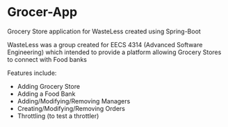 # Grocer-App

Grocery Store application for WasteLess created using Spring-Boot

WasteLess was a group created for EECS 4314 (Advanced Software Engineering) which intended to provide a platform
allowing Grocery Stores to connect with Food banks

Features include:
* Adding Grocery Store 
* Adding a Food Bank
* Adding/Modifying/Removing Managers
* Creating/Modifying/Removing Orders
* Throttling (to test a throttler) 

